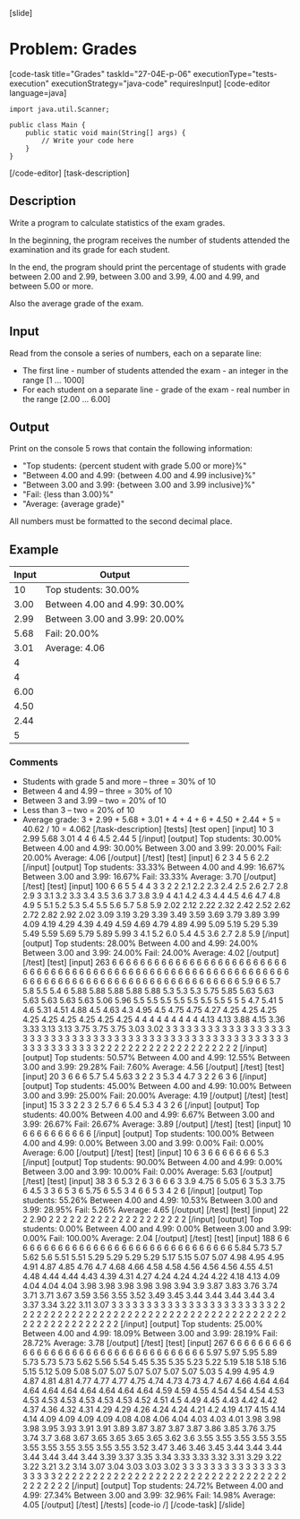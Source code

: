 [slide]
# Problem: Grades
[code-task title="Grades" taskId="27-04E-p-06" executionType="tests-execution" executionStrategy="java-code" requiresInput]
[code-editor language=java]
```
import java.util.Scanner;

public class Main {
    public static void main(String[] args) {
        // Write your code here
    }
}
```
[/code-editor]
[task-description]
## Description
Write a program to calculate statistics of the exam grades. 

In the beginning, the program receives the number of students attended the examination and its grade for each student. 

In the end, the program should print the percentage of students with grade between 2.00 and 2.99, between 3.00 and 3.99, 4.00 and 4.99, and between 5.00 or more. 

Also the average grade of the exam.

## Input
Read from the console a series of numbers, each on a separate line:
- The first line - number of students attended the exam - an integer in the range \[1 ... 1000\]
- For each student on a separate line - grade of the exam - real number in the range \[2.00 ... 6.00\]

## Output
Print on the console 5 rows that contain the following information:
- "Top students: \{percent student with grade 5.00 or more\}%"
- "Between 4.00 and 4.99: \{between 4.00 and 4.99 inclusive\}%"
- "Between 3.00 and 3.99: \{between 3.00 and 3.99 inclusive\}%"
- "Fail: \{less than 3.00\}%"
- "Average: \{average grade\}"

All numbers must be formatted to the second decimal place.

## Example
| Input | Output |
| --- | --- | 
| 10 | Top students: 30.00% |
| 3.00 | Between 4.00 and 4.99: 30.00% |
| 2.99| Between 3.00 and 3.99: 20.00% |
| 5.68| Fail: 20.00% |
| 3.01| Average: 4.06 |
| 4| | 
| 4| | | 
| 6.00| |
| 4.50| |
| 2.44| |
| 5| | 

### Comments
- Students with grade 5 and more – three = 30% of 10
- Between 4 and 4.99 – three = 30% of 10
- Between 3 and 3.99 – two = 20% of 10
- Less than 3 – two = 20% of 10
- Average grade: 3 + 2.99 + 5.68 + 3.01 + 4 + 4 + 6 + 4.50 + 2.44 + 5 = 40.62 / 10 = 4.062
[/task-description]
[tests]
[test open]
[input]
10
3
2.99
5.68
3.01
4
4
6
4.5
2.44
5
[/input]
[output]
Top students: 30.00%
Between 4.00 and 4.99: 30.00%
Between 3.00 and 3.99: 20.00%
Fail: 20.00%
Average: 4.06
[/output]
[/test]
[test]
[input]
6
2
3
4
5
6
2.2
[/input]
[output]
Top students: 33.33%
Between 4.00 and 4.99: 16.67%
Between 3.00 and 3.99: 16.67%
Fail: 33.33%
Average: 3.70
[/output]
[/test]
[test]
[input]
100
6
6
5
5
4
4
3
3
2
2
2.1
2.2
2.3
2.4
2.5
2.6
2.7
2.8
2.9
3
3.1
3.2
3.3
3.4
3.5
3.6
3.7
3.8
3.9
4
4.1
4.2
4.3
4.4
4.5
4.6
4.7
4.8
4.9
5
5.1
5.2
5.3
5.4
5.5
5.6
5.7
5.8
5.9
2.02
2.12
2.22
2.32
2.42
2.52
2.62
2.72
2.82
2.92
2.02
3.09
3.19
3.29
3.39
3.49
3.59
3.69
3.79
3.89
3.99
4.09
4.19
4.29
4.39
4.49
4.59
4.69
4.79
4.89
4.99
5.09
5.19
5.29
5.39
5.49
5.59
5.69
5.79
5.89
5.99
3
4.1
5.2
6.0
5.4
4.5
3.6
2.7
2.8
5.9
[/input]
[output]
Top students: 28.00%
Between 4.00 and 4.99: 24.00%
Between 3.00 and 3.99: 24.00%
Fail: 24.00%
Average: 4.02
[/output]
[/test]
[test]
[input]
263
6
6
6
6
6
6
6
6
6
6
6
6
6
6
6
6
6
6
6
6
6
6
6
6
6
6
6
6
6
6
6
6
6
6
6
6
6
6
6
6
6
6
6
6
6
6
6
6
6
6
6
6
6
6
6
6
6
6
6
6
6
6
6
6
6
6
6
6
6
6
6
6
6
6
6
6
6
6
6
6
6
6
6
6
6
6
6
6
6
6
6
6
6
6
5.9
6
6
5.7
5.8
5.5
5.4
6
5.88
5.88
5.88
5.88
5.88
5.3
5.3
5.3
5.75
5.85
5.63
5.63
5.63
5.63
5.63
5.63
5.06
5.96
5.5
5.5
5.5
5.5
5.5
5.5
5.5
5
5
5
4.7
5.41
5
4.6
5.31
4.51
4.88
4.5
4.63
4.3
4.95
4.5
4.75
4.75
4.27
4.25
4.25
4.25
4.25
4.25
4.25
4.25
4.25
4.25
4
4
4
4
4
4
4
4
4
4.13
4.13
3.88
4.15
3.36
3.33
3.13
3.13
3.75
3.75
3.75
3.03
3.02
3
3
3
3
3
3
3
3
3
3
3
3
3
3
3
3
3
3
3
3
3
3
3
3
3
3
3
3
3
3
3
3
3
3
3
3
3
3
3
3
3
3
3
3
3
3
3
3
3
3
3
3
3
3
3
3
3
3
3
3
3
3
3
3
3
3
3
2
2
2
2
2
2
2
2
2
2
2
2
2
2
2
2
2
2
2
2
[/input]
[output]
Top students: 50.57%
Between 4.00 and 4.99: 12.55%
Between 3.00 and 3.99: 29.28%
Fail: 7.60%
Average: 4.56
[/output]
[/test]
[test]
[input]
20
3
6
6
6
5.7
5.4
5.63
3
2
2
3
5.3
4
4.7
3
2
2
6
3
6
[/input]
[output]
Top students: 45.00%
Between 4.00 and 4.99: 10.00%
Between 3.00 and 3.99: 25.00%
Fail: 20.00%
Average: 4.19
[/output]
[/test]
[test]
[input]
15
3
3
2
2
3
2
5.7
6
6
5.4
5.3
4
3
2
6
[/input]
[output]
Top students: 40.00%
Between 4.00 and 4.99: 6.67%
Between 3.00 and 3.99: 26.67%
Fail: 26.67%
Average: 3.89
[/output]
[/test]
[test]
[input]
10
6
6
6
6
6
6
6
6
6
6
[/input]
[output]
Top students: 100.00%
Between 4.00 and 4.99: 0.00%
Between 3.00 and 3.99: 0.00%
Fail: 0.00%
Average: 6.00
[/output]
[/test]
[test]
[input]
10
6
3
6
6
6
6
6
6
6
5.3
[/input]
[output]
Top students: 90.00%
Between 4.00 and 4.99: 0.00%
Between 3.00 and 3.99: 10.00%
Fail: 0.00%
Average: 5.63
[/output]
[/test]
[test]
[input]
38
3
6
5.3
2
6
3
6
6
6
3
3.9
4.75
6
5.05
6
3
5.3
3.75
6
4.5
3
3
6
5
3
6
5.75
6
5.5
3
4
6
6
5
3
4
2
6
[/input]
[output]
Top students: 55.26%
Between 4.00 and 4.99: 10.53%
Between 3.00 and 3.99: 28.95%
Fail: 5.26%
Average: 4.65
[/output]
[/test]
[test]
[input]
22
2
2.90
2
2
2
2
2
2
2
2
2
2
2
2
2
2
2
2
2
2
2
2
[/input]
[output]
Top students: 0.00%
Between 4.00 and 4.99: 0.00%
Between 3.00 and 3.99: 0.00%
Fail: 100.00%
Average: 2.04
[/output]
[/test]
[test]
[input]
188
6
6
6
6
6
6
6
6
6
6
6
6
6
6
6
6
6
6
6
6
6
6
6
6
6
6
6
6
6
6
6
6
5.84
5.73
5.7
5.62
5.6
5.51
5.51
5.29
5.29
5.29
5.29
5.17
5.15
5.07
5.07
4.98
4.95
4.95
4.91
4.87
4.85
4.76
4.7
4.68
4.66
4.58
4.58
4.56
4.56
4.56
4.55
4.51
4.48
4.44
4.44
4.43
4.39
4.31
4.27
4.24
4.24
4.24
4.22
4.18
4.13
4.09
4.04
4.04
4.04
3.98
3.98
3.98
3.98
3.98
3.94
3.9
3.87
3.83
3.76
3.74
3.71
3.71
3.67
3.59
3.56
3.55
3.52
3.49
3.45
3.44
3.44
3.44
3.44
3.4
3.37
3.34
3.22
3.11
3.07
3
3
3
3
3
3
3
3
3
3
3
3
3
3
3
3
3
3
3
3
3
3
3
2
2
2
2
2
2
2
2
2
2
2
2
2
2
2
2
2
2
2
2
2
2
2
2
2
2
2
2
2
2
2
2
2
2
2
2
2
2
2
2
2
2
2
2
2
2
2
2
2
2
2
2
2
2
[/input]
[output]
Top students: 25.00%
Between 4.00 and 4.99: 18.09%
Between 3.00 and 3.99: 28.19%
Fail: 28.72%
Average: 3.78
[/output]
[/test]
[test]
[input]
267
6
6
6
6
6
6
6
6
6
6
6
6
6
6
6
6
6
6
6
6
6
6
6
6
6
6
6
6
6
6
6
6
6
6
6
5.97
5.97
5.95
5.89
5.73
5.73
5.73
5.62
5.56
5.54
5.45
5.35
5.35
5.23
5.22
5.19
5.18
5.18
5.16
5.15
5.12
5.09
5.08
5.07
5.07
5.07
5.07
5.07
5.07
5.03
5
4.99
4.95
4.9
4.87
4.81
4.81
4.77
4.77
4.77
4.75
4.74
4.73
4.73
4.7
4.67
4.66
4.64
4.64
4.64
4.64
4.64
4.64
4.64
4.64
4.64
4.59
4.59
4.55
4.54
4.54
4.54
4.53
4.53
4.53
4.53
4.53
4.53
4.53
4.52
4.51
4.5
4.49
4.45
4.43
4.42
4.42
4.37
4.36
4.32
4.31
4.29
4.29
4.26
4.24
4.24
4.21
4.2
4.19
4.17
4.15
4.14
4.14
4.09
4.09
4.09
4.09
4.08
4.08
4.06
4.04
4.03
4.03
4.01
3.98
3.98
3.98
3.95
3.93
3.91
3.91
3.89
3.87
3.87
3.87
3.87
3.86
3.85
3.76
3.75
3.74
3.7
3.68
3.67
3.65
3.65
3.65
3.65
3.62
3.6
3.55
3.55
3.55
3.55
3.55
3.55
3.55
3.55
3.55
3.55
3.55
3.52
3.47
3.46
3.46
3.45
3.44
3.44
3.44
3.44
3.44
3.44
3.44
3.39
3.37
3.35
3.34
3.33
3.33
3.32
3.31
3.29
3.22
3.22
3.21
3.2
3.14
3.07
3.04
3.03
3.03
3.02
3
3
3
3
3
3
3
3
3
3
3
3
3
3
3
3
3
3
3
3
2
2
2
2
2
2
2
2
2
2
2
2
2
2
2
2
2
2
2
2
2
2
2
2
2
2
2
2
2
2
2
2
2
2
2
2
2
2
2
2
[/input]
[output]
Top students: 24.72%
Between 4.00 and 4.99: 27.34%
Between 3.00 and 3.99: 32.96%
Fail: 14.98%
Average: 4.05
[/output]
[/test]
[/tests]
[code-io /]
[/code-task]
[/slide]